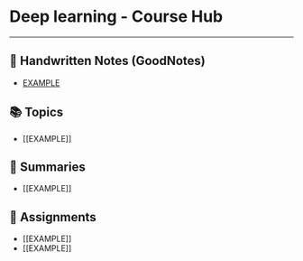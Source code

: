 # Deep learning - Course Hub
---
## 📄 Handwritten Notes (GoodNotes)
- [EXAMPLE](file:///path/to/google/drive/GoodNotes/Lecture1.pdf)

## 📚 Topics
- [[EXAMPLE]]

## 📝 Summaries
- [[EXAMPLE]]

## 📑 Assignments
- [[EXAMPLE]]
- [[EXAMPLE]]
